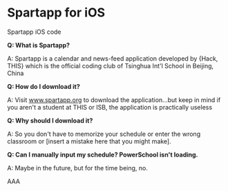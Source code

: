 # Spartapp for iOS
Spartapp iOS code

**Q: What is Spartapp?**

A: Spartapp is a calendar and news-feed application developed by {Hack, THIS}
which is the official coding club of Tsinghua Int'l School in Beijing, China



**Q: How do I download it?**

A: Visit www.spartapp.org to download the application...but keep in mind if you
aren't a student at THIS or ISB, the application is practically useless


**Q: Why should I download it?**

A: So you don't have to memorize your schedule or enter the wrong classroom or
[insert a mistake here that you might make].



**Q: Can I manually input my schedule? PowerSchool isn't loading.**

A: Maybe in the future, but for the time being, no.

AAA
